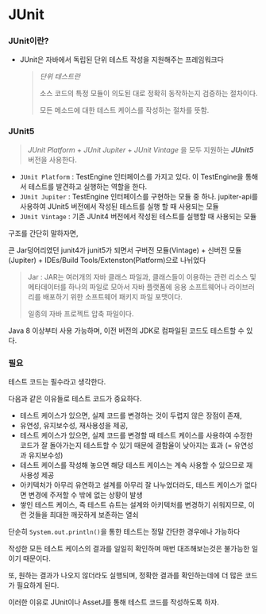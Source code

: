 # JUnit

### JUnit이란?

- JUnit은 자바에서 독립된 단위 테스트 작성을 지원해주는 프레임워크다

  > *단위 테스트란*
  >
  > 소스 코드의 특정 모듈이 의도된 대로 정확히 동작하는지 검증하는 절차이다.
  >
  > 모든 메소드에 대한 테스트 케이스를 작성하는 절차를 뜻함.



### JUnit5 

> *JUnit Platform* + *JUnit Jupiter* + *JUnit Vintage* 을 모두 지원하는 ***JUnit5*** 버전을 사용한다.

- `JUnit Platform` : TestEngine 인터페이스를 가지고 있다. 이 TestEngine을 통해서 테스트를 발견하고 실행하는 역할을 한다.
- `JUnit Jupiter` : TestEngine 인터페이스를 구현하는 모듈 중 하나.  jupiter-api를 사용하여 JUnit5 버전에서 작성된 테스트를 실행 할 때 사용되는 모듈
- `JUnit Vintage` : 기존 JUnit4 버전에서 작성된 테스트를 실행할 때 사용되는 모듈

구조를 간단히 말하자면,

큰 Jar덩어리였던 junit4가 junit5가 되면서 구버전 모듈(Vintage) + 신버전 모듈(Jupiter) + IDEs/Build Tools/Extenston(Platform)으로 나뉘었다

> Jar : JAR는 여러개의 자바 클래스 파일과, 클래스들이 이용하는 관련 리소스 및 메타데이터를 하나의 파일로 모아서 자바 플랫폼에 응용 소프트웨어나 라이브러리를 배포하기 위한 소프트웨어 패키지 파일 포맷이다.
>
> 일종의 자바 프로젝트 압축 파일이다.

Java 8 이상부터 사용 가능하며, 이전 버전의 JDK로 컴파일된 코드도 테스트할 수 있다.



### 필요

테스트 코드는 필수라고 생각한다.

다음과 같은 이유들로 테스트 코드가 중요하다.

- 테스트 케이스가 있으면, 실제 코드를 변경하는 것이 두렵지 않은 장점이 존재,
- 유연성, 유지보수성, 재사용성을 제공,
- 테스트 케이스가 있으면, 실제 코드를 변경할 때 테스트 케이스를 사용하여 수정한 코드가 잘 돌아가는지 테스트할 수 있기 때문에 결함율이 낮아지는 효과 (= 유연성과 유지보수성)
- 테스트 케이스를 작성해 놓으면 해당 테스트 케이스는 계속 사용할 수 있으므로 재사용성 제공
- 아키텍처가 아무리 유연하고 설계를 아무리 잘 나누었더라도, 테스트 케이스가 없다면 변경에 주저할 수 밖에 없는 상황이 발생
- 쌓인 테스트 케이스, 즉 테스트 슈트는 설계와 아키텍처를 변경하기 쉬워지므로, 이런 것들을 최대한 깨끗하게 보존하는 열쇠

단순히 `System.out.println()`을 통한 테스트는 정말 간단한 경우에나 가능하다

작성한 모든 테스트 케이스의 결과를 일일히 확인하며 매번 대조해보는것은 불가능한 일이기 때문이다.

또, 원하는 결과가 나오지 않더라도 실행되며, 정확한 결과를 확인하는데에 더 많은 코드가 필요하게 된다.

이러한 이유로 JUnit이나 AssetJ를 통해 테스트 코드를 작성하도록 하자.